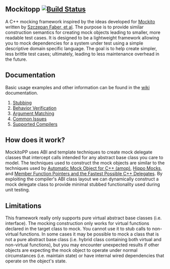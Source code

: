 ## Mockitopp [![Build Status](https://travis-ci.org/tpounds/mockitopp.svg?branch=master)](https://travis-ci.org/tpounds/mockitopp)
A C++ mocking framework inspired by the ideas developed for [Mockito](https://github.com/mockito/mockito) written by [Szczepan Faber, et al](http://monkeyisland.pl/). The purpose is to provide similar construction semantics for creating mock objects leading to smaller, more readable test cases. It is designed to be a lightweight framework allowing you to mock dependencies for a system under test using a simple descriptive domain specific language. The goal is to help create simpler, less brittle test cases; ultimately, leading to less maintenance overhead in the future.

## Documentation
Basic usage examples and other information can be found in the [wiki](../../wiki) documentation.

1. [Stubbing](../../wiki/Stubbing)
1. [Behavior Verification](../../wiki/BehaviorVerification)
1. [Argument Matching](../../wiki/ArgumentMatching)
1. [Common Issues](../../wiki/CommonIssues)
1. [Supported Compilers](../../wiki/SupportedCompilers)

## How does it work?
MockitoPP uses ABI and template techniques to create mock delegate classes that intercept calls intended for any abstract base class you care to model. The techniques used to construct the mock objects are similar to the techniques used by [Automatic Mock Object for C++ (amop)](http://code.google.com/p/amop/), [Hippo Mocks](http://www.assembla.com/wiki/show/hippomocks), and [Member Function Pointers and the Fastest Possible C++ Delegates](http://www.codeproject.com/KB/cpp/FastDelegate.aspx). By exploiting the compiler's ABI class layout we can dynamically construct a mock delegate class to provide minimal stubbed functionality used during unit testing.

## Limitations
This framework really only supports pure virtual abstract base classes (i.e. interface). The mocking construction only works for virtual functions declared in the target class to mock. You cannot use it to stub calls to non-virtual functions. In some cases it may be possible to mock a class that is not a pure abstract base class (i.e. hybrid class containing both virtual and non-virtual functions), but you may encounter unexpected results if other objects are expecting the mock object to operate under normal circumstances (i.e. maintain state) or have internal wired dependencies that operate on the object's state.
